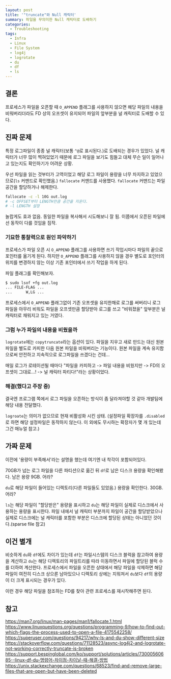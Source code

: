 ```yaml
---
layout: post
title: '"truncate"와 Null 캐릭터'
summary: 파일을 무의미한 Null 캐릭터로 도배하기
categories:
  - Troubleshooting
tags:
  - Infra
  - Linux
  - File System
  - log4j
  - logrotate
  - du
  - df
  - ls
---
```


## 결론

프로세스가 파일을 오픈할 때 `O_APPEND` 플래그를 사용하지 않으면
해당 파일의 내용을 비워버리더라도 FD 상의 오프셋이 유지되어 파일의 앞부분을
널 캐릭터로 도배할 수 있다.

## 진짜 문제

특정 로그파일이 종종 널 캐릭터(보통 `^@`로 표시된다.)로 도배되는 경우가 있었다.
널 캐릭터가 너무 많이 찍혀있었기 때문에 로그 파일을 보기도 힘들고 대체 무슨 일이 일어나고 있는지도 확인하기가 어려운 상황.

우선 파일을 읽는 것부터가 고역이었고 해당 로그 파일이 용량을 너무 차지하고 있었으므로(`ls` 커맨드로 확인했음.) `fallocate` 커맨드를 사용했다.
`fallocate` 커맨드는 파일 공간을 할당하거나 해제한다.

```bash
fallocate -c -l 10G out.log
# -c OFFSET부터 LENGTH만큼 공간을 지운다.
# -l LENGTH 설정
```

놀랍게도 효과 없음.
동일한 파일을 복사해서 시도해보니 잘 됨.
이쯤에서 오픈된 파일에선 동작이 다를 것임을 짐작.

### 기묘한 통찰력으로 원인 파악하기

프로세스가 파일 오픈 시 `O_APPEND` 플래그를 사용하면 쓰기 작업시마다 파일의 끝으로 포인터를 옮기게 된다.
하지만 `O_APPEND` 플래그를 사용하지 않을 경우 별도로 포인터의 위치를 변경하지 않는 이상 기존 포인터에서 쓰기 작업을 하게 된다.

파일 플래그를 확인해보자.

```bash
$ sudo lsof +fg out.log
... FILE-FLAG ...
...      W,LG ...
```

프로세스에서 `O_APPEND` 플래그없이 기존 오프셋을 유지한채로 로그를 써버리니 로그 파일을 아무리 비워도
파일을 오프셋만큼 할당받아 로그를 쓰고 "비워졌을" 앞부분은 널 캐릭터로 채워지고 있는 거였다.

### 그럼 누가 파일의 내용을 비웠을까

`logrotate`에는 `copytruncate`라는 옵션이 있다.
파일을 지우고 새로 만드는 대신 원본 파일을 별도로 카피한 다음 원본 파일을 비워버리는 기능이다.
원본 파일을 계속 유지함으로써 안전하고 지속적으로 로그파일을 쓰겠다는 건데...

매일 로그가 로테이션될 때마다 "파일을 카피하고 -> 파일 내용을 비웠지만 -> FD의 오프셋이 그대로...! -> 널 캐릭터 파티다!"라는 상황이었다.

### 해결(했다고 주장 중)

결국엔 프로그램 쪽에서 로그 파일을 오픈하는 방식이 좀 달라져야할 것 같아 개발팀에 해당 내용 전달했다.

`logroate`는 의미가 없으므로 현재 비활성화 시킨 상태.
(설정파일 확장자를 `.disabled`로 하면 해당 설정파일은 동작하지 않는다. 이 외에도 무시하는 확장자가 몇 개 있는데 그건 매뉴얼 참고.)

## 가짜 문제

이전에 '용량이 부족해서'라는 설명을 했는데 여기엔 내 착각이 포함되어있다.

70GB가 넘는 로그 파일을 다른 파티션으로 옮긴 뒤 `df`로 남은 디스크 용량을 확인해봤다.
남은 용량 9GB.
어라?

`du`로 해당 파일이 들어있는 디렉토리(다른 파일들도 있었음.) 용량을 확인한다.
30GB.
어라?

`ls`는 해당 파일이 "할당받은" 용량을 표시하고
`du`는 해당 파일이 실제로 디스크에서 사용하는 용량을 표시한다.
파일 내에서 널 캐릭터 부분까지 파일이 공간을 할당받았으나 실제로 디스크에는
널 캐릭터를 포함한 부분은 디스크에 할당된 상태는 아니었던 것이다.(sparse file 참고)

## 이건 별개

비슷하게 `du`와 `df`에도 차이가 있는데 `df`는 파일시스템의 디스크 블럭을 참고하여 용량을 계산하고
`du`는 해당 디렉토리의 파일트리를 따라 이동하면서 파일에 할당된 블럭 수를 더하여 계산한다.
프로세스에서 파일을 오픈한 상태에서 해당 파일을 삭제하면 해당 파일이 여전히 디스크 상으론 남아있으나
디렉토리 상에는 지워져서 `du`보다 `df`의 용량이 더 크게 표시되는 경우가 있다.

이런 경우 해당 파일을 참조하는 FD를 찾아 관련 프로세스를 재시작해주면 된다.

## 참고

https://man7.org/linux/man-pages/man1/fallocate.1.html
https://www.linuxquestions.org/questions/programming-9/how-to-find-out-which-flags-the-process-used-to-open-a-file-4175542258/
https://superuser.com/questions/94217/why-ls-and-du-show-different-size
https://stackoverflow.com/questions/71128523/async-log4j2-and-logrotate-not-working-correctly-truncate-is-broken
https://support.bespinglobal.com/ko/support/solutions/articles/73000560685--linux-df-du-명령어-차이점-차이날-때-해결-방법
https://unix.stackexchange.com/questions/68523/find-and-remove-large-files-that-are-open-but-have-been-deleted
